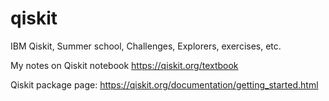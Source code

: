# qiskit
IBM Qiskit, Summer school, Challenges, Explorers, exercises, etc.

My notes on Qiskit notebook https://qiskit.org/textbook

Qiskit package page: https://qiskit.org/documentation/getting_started.html
